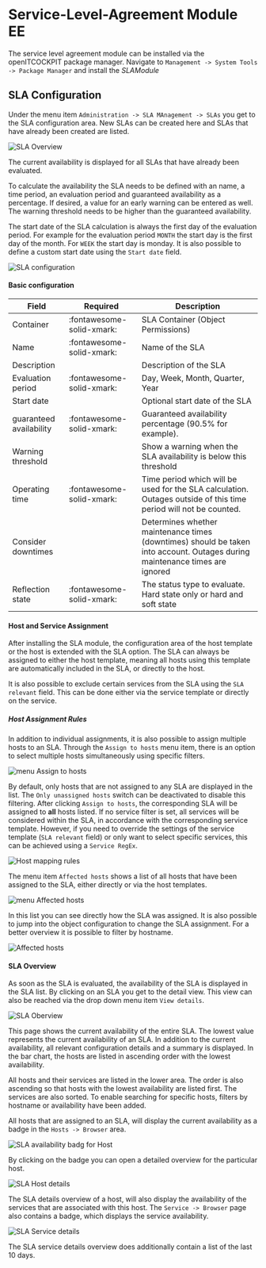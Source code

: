 # Service-Level-Agreement Module <span class="badge badge-danger badge-outlined" title="Enterprise Edition">EE</span>

The service level agreement module can be installed via the openITCOCKPIT package manager.
Navigate to `Management -> System Tools -> Package Manager` and install the *SLAModule*

## SLA Configuration

Under the menu item `Administration -> SLA MAnagement -> SLAs` you get to the SLA configuration area.
New SLAs can be created here and SLAs that have already been created are listed.

![SLA Overview](/images/sla/sla_list.png)

The current availability is displayed for all SLAs that have already been evaluated.

To calculate the availability the SLA needs to be defined with an name, a time period, an evaluation period and
guaranteed availability as a percentage. If desired, a value for an early warning can be entered as well.
The warning threshold needs to be higher than the guaranteed availability.

The start date of the SLA calculation is always the first day of the evaluation period. For example for the
evaluation period `MONTH` the start day is the first day of the month. For `WEEK` the start day is monday.
It is also possible to define a custom start date using the `Start date` field.

![SLA configuration](/images/sla/sla_configuration.png)

#### Basic configuration

| Field                   | Required                  | Description                                                                                                                  |
|-------------------------|---------------------------|------------------------------------------------------------------------------------------------------------------------------|
| Container               | :fontawesome-solid-xmark: | SLA Container (Object Permissions)                                                                                           |
| Name                    | :fontawesome-solid-xmark: | Name of the SLA                                                                                                              |
| Description             |                           | Description of the SLA                                                                                                       |
| Evaluation period       | :fontawesome-solid-xmark: | Day, Week, Month, Quarter, Year                                                                                              |
| Start date              |                           | Optional start date of the SLA                                                                                               |
| guaranteed availability | :fontawesome-solid-xmark: | Guaranteed availability percentage (90.5% for example).                                                                      |
| Warning threshold       |                           | Show a warning when the SLA availability is below this threshold                                                             |
| Operating time          | :fontawesome-solid-xmark: | Time period which will be used for the SLA calculation. Outages outside of this time period will not be counted.             |
| Consider downtimes      |                           | Determines whether maintenance times  (downtimes) should be taken into account. Outages during maintenance times are ignored |
| Reflection state        | :fontawesome-solid-xmark: | The status type to evaluate. Hard state only or hard and soft state                                                          |

#### Host and Service Assignment

After installing the SLA module, the configuration area of the host template or the host is extended with the SLA
option. The SLA can always be assigned to either the host template, meaning all hosts using this template are
automatically included in the SLA, or directly to the host.

It is also possible to exclude certain services from the SLA using the `SLA relevant` field. This can be done either via
the service template or directly on the service.

##### Host Assignment Rules

In addition to individual assignments, it is also possible to assign multiple hosts to an SLA. Through the `Assign to
hosts` menu item, there is an option to select multiple hosts simultaneously using specific filters.

![menu Assign to hosts](/images/sla/sla_assign_to_hosts.png)

By default, only hosts that are not assigned to any SLA are displayed in the list. The `Only unassigned hosts` switch
can be deactivated to disable this filtering. After clicking `Assign to hosts`, the corresponding SLA will be assigned
to
**all** hosts listed. If no service filter is set, all services will be considered within the SLA, in accordance with
the corresponding service template. However, if you need to override the settings of the service
template (`SLA relevant` field) or only want to select specific services, this can be achieved using a `Service RegEx`.

![Host mapping rules](/images/sla/sla_assign_to_hosts_filter.png)

The menu item `Affected hosts` shows a list of all hosts that have been assigned to the SLA, either directly or via the
host templates.

![menu Affected hosts](/images/sla/sla_menu_affected_hosts.png)

In this list you can see directly how the SLA was assigned. It is also possible to jump into the object configuration
to change the SLA assignment. For a better overview it is possible to filter by hostname.

![Affected hosts](/images/sla/sla_affected_hosts.png)

#### SLA Overview

As soon as the SLA is evaluated, the availability of the SLA is displayed in the SLA list.
By clicking on an SLA you get to the detail view. This view can also be reached via the drop down menu
item `View details`.

![SLA Oberview](/images/sla/sla_view_details.png)

This page shows the current availability of the entire SLA. The lowest value represents
the current availability of an SLA. In addition to the current availability, all relevant configuration details
and a summary is displayed. In the bar chart, the hosts are listed in ascending order with the lowest availability.

All hosts and their services are listed in the lower area. The order is also ascending so that
hosts with the lowest availability are listed first. The services are also sorted.
To enable searching for specific hosts, filters by hostname or availability have been added.

All hosts that are assigned to an SLA, will display the current availability as a badge in the `Hosts -> Browser` area.

![SLA availability badg for Host](/images/sla/sla_host_browser.png)

By clicking on the badge you can open a detailed overview for the particular host.

![SLA Host details](/images/sla/sla_host_browser_details.png)

The SLA details overview of a host, will also display the availability of the services that are associated with this
host.
The `Service -> Browser` page also contains a badge, which displays the service availability.

![SLA Service details](/images/sla/sla_service_browser_details.png)

The SLA service details overview does additionally contain a list of the last 10 days.
